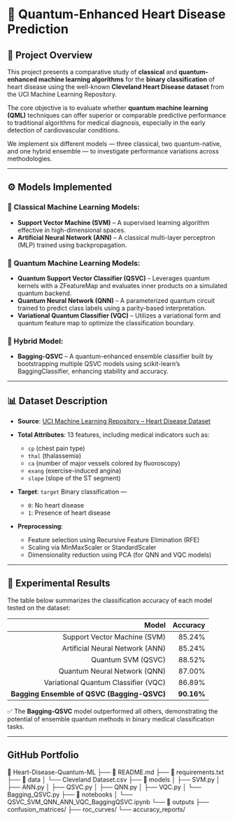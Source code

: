 # 🧠 Quantum-Enhanced Heart Disease Prediction

## 📌 Project Overview

This project presents a comparative study of **classical** and **quantum-enhanced machine learning algorithms** for the **binary classification** of heart disease using the well-known **Cleveland Heart Disease dataset** from the UCI Machine Learning Repository.

The core objective is to evaluate whether **quantum machine learning (QML)** techniques can offer superior or comparable predictive performance to traditional algorithms for medical diagnosis, especially in the early detection of cardiovascular conditions.

We implement six different models — three classical, two quantum-native, and one hybrid ensemble — to investigate performance variations across methodologies.

---

## ⚙️ Models Implemented

### 🧪 Classical Machine Learning Models:

* **Support Vector Machine (SVM)** – A supervised learning algorithm effective in high-dimensional spaces.
* **Artificial Neural Network (ANN)** – A classical multi-layer perceptron (MLP) trained using backpropagation.

### 🔬 Quantum Machine Learning Models:

* **Quantum Support Vector Classifier (QSVC)** – Leverages quantum kernels with a ZFeatureMap and evaluates inner products on a simulated quantum backend.
* **Quantum Neural Network (QNN)** – A parameterized quantum circuit trained to predict class labels using a parity-based interpretation.
* **Variational Quantum Classifier (VQC)** – Utilizes a variational form and quantum feature map to optimize the classification boundary.

### 🧩 Hybrid Model:

* **Bagging-QSVC** – A quantum-enhanced ensemble classifier built by bootstrapping multiple QSVC models using scikit-learn’s BaggingClassifier, enhancing stability and accuracy.

---

## 📊 Dataset Description

* **Source**: [UCI Machine Learning Repository – Heart Disease Dataset](https://archive.ics.uci.edu/ml/datasets/heart+Disease)

* **Total Attributes**: 13 features, including medical indicators such as:

  * `cp` (chest pain type)
  * `thal` (thalassemia)
  * `ca` (number of major vessels colored by fluoroscopy)
  * `exang` (exercise-induced angina)
  * `slope` (slope of the ST segment)

* **Target**: `target`
  Binary classification —

  * `0`: No heart disease
  * `1`: Presence of heart disease

* **Preprocessing**:

  * Feature selection using Recursive Feature Elimination (RFE)
  * Scaling via MinMaxScaler or StandardScaler
  * Dimensionality reduction using PCA (for QNN and VQC models)

---

## 🧪 Experimental Results

The table below summarizes the classification accuracy of each model tested on the dataset:

|                                   **Model** | **Accuracy** |
| ------------------------------------------: | -----------: |
|                Support Vector Machine (SVM) |       85.24% |
|             Artificial Neural Network (ANN) |       85.24% |
|                          Quantum SVM (QSVC) |       88.52% |
|                Quantum Neural Network (QNN) |       87.00% |
|        Variational Quantum Classifier (VQC) |       86.89% |
| **Bagging Ensemble of QSVC (Bagging-QSVC)** |   **90.16%** |

✅ The **Bagging-QSVC** model outperformed all others, demonstrating the potential of ensemble quantum methods in binary medical classification tasks.

---

##  GitHub Portfolio
📁 Heart-Disease-Quantum-ML
├── 📄 README.md
├── 📄 requirements.txt
├── 📁 data
│   └── Cleveland Dataset.csv
├── 📁 models
│   ├── SVM.py
│   ├── ANN.py
│   ├── QSVC.py
│   ├── QNN.py
│   ├── VQC.py
│   └── Bagging_QSVC.py
├── 📁 notebooks
│   └── QSVC_SVM_QNN_ANN_VQC_BaggingQSVC.ipynb
└── 📁 outputs
    ├── confusion_matrices/
    ├── roc_curves/
    └── accuracy_reports/

